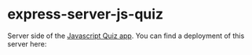 # express-server-js-quiz

Server side of the [Javascript Quiz app](https://github.com/DanijelCvit/react-quiz). You can find a deployment of this server here: [](https://vanilla-js-quiz.herokuapp.com/questions)
